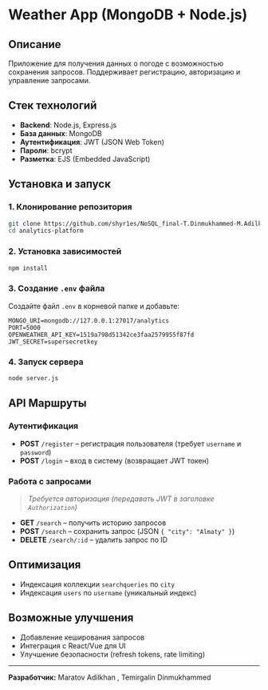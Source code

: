 # Weather App (MongoDB + Node.js)

## Описание
Приложение для получения данных о погоде с возможностью сохранения запросов. Поддерживает регистрацию, авторизацию и управление запросами.

## Стек технологий
- **Backend**: Node.js, Express.js
- **База данных**: MongoDB
- **Аутентификация**: JWT (JSON Web Token)
- **Пароли**: bcrypt
- **Разметка**: EJS (Embedded JavaScript)

## Установка и запуск
### 1. Клонирование репозитория
```sh
git clone https://github.com/shyr1es/NoSQL_final-T.Dinmukhammed-M.Adilkhan.git
cd analytics-platform
```

### 2. Установка зависимостей
```sh
npm install
```

### 3. Создание `.env` файла
Создайте файл `.env` в корневой папке и добавьте:
```env
MONGO_URI=mongodb://127.0.0.1:27017/analytics
PORT=5000
OPENWEATHER_API_KEY=1519a798d51342ce3faa2579955f87fd
JWT_SECRET=supersecretkey
```

### 4. Запуск сервера
```sh
node server.js
```

## API Маршруты
### Аутентификация
- **POST** `/register` – регистрация пользователя (требует `username` и `password`)
- **POST** `/login` – вход в систему (возвращает JWT токен)

### Работа с запросами
> *Требуется авторизация (передавать JWT в заголовке `Authorization`)*
- **GET** `/search` – получить историю запросов
- **POST** `/search` – сохранить запрос (JSON `{ "city": "Almaty" }`)
- **DELETE** `/search/:id` – удалить запрос по ID

## Оптимизация
- Индексация коллекции `searchqueries` по `city`
- Индексация `users` по `username` (уникальный индекс)

## Возможные улучшения
- Добавление кеширования запросов
- Интеграция с React/Vue для UI
- Улучшение безопасности (refresh tokens, rate limiting)

---
**Разработчик:** Maratov Adilkhan , Temirgalin Dinmukhammed 

